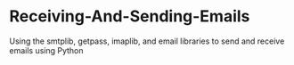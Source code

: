 # Receiving-And-Sending-Emails
Using the smtplib, getpass, imaplib, and email libraries to send and receive emails using Python

